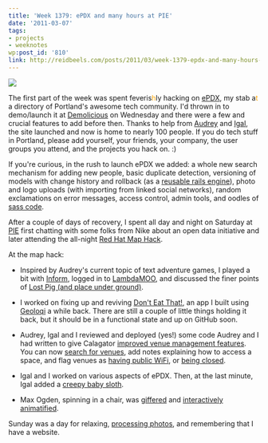 ```yaml
---
title: 'Week 1379: ePDX and many hours at PIE'
date: '2011-03-07'
tags:
- projects
- weeknotes
wp:post_id: '810'
link: http://reidbeels.com/posts/2011/03/week-1379-epdx-and-many-hours-at-pie/
---
```


![](http://reidbeels.com/wp-content/uploads/2011/03/ePDX-max.jpg)


The first part of the week was spent feveris<span style="color: orange">h</span>ly hacking on 
[ePDX](http://epdx.org), my stab a<span style="color: orange">t</span> a directory of Portland's awesome tech community. I'd thrown in to demo/launch it at 
[Demolicious](http://demolicious.tv/) on Wednesday and there were a few and crucial features to add before then. Thanks to help from 
[Audrey](http://epdx.org/people/11) and 
[Igal](http://epdx.org/people/21), the site launched and now is home to nearly 100 people. If you do tech stuff in Portland, please add yourself, your friends, your company, the user groups you attend, and the projects you hack on. :)


If you're curious, in the rush to launch ePDX we added: a whole new search mechanism for adding new people, basic duplicate detection, versioning of models with change history and rollback (as a 
[reusable rails engine](https://github.com/igal/paper_trail_manager)), photo and logo uploads (with importing from linked social networks), random exclamations on error messages, access control, admin tools, and oodles of 
[sass code](http://sass-lang.com/).


After a couple of days of recovery, I spent all day and night on Saturday at 
[PIE](http://piepdx.com/) first chatting with some folks from Nike about an open data initiative and later attending the all-night 
[Red Hat Map Hack](http://calagator.org/events/1250459857).

At the map hack:

* Inspired by Audrey's current topic of text adventure games, I played a bit with 
[Inform](http://inform7.com/), logged in to 
[LambdaMOO](http://www.moo.mud.org/), and discussed the finer points of 
[Lost Pig (and place under ground)](http://www.grunk.org/lostpig/).


* I worked on fixing up and reviving 
[Don't Eat That!](http://www.flickr.com/photos/aaronpk/5049962228/in/photostream/), an app I built using 
[Geoloqi](http://geoloqi.com) a while back. There are still a couple of little things holding it back, but it should be in a functional state and up on GitHub soon.


* Audrey, Igal and I reviewed and deployed (yes!) some code Audrey and I had written to give Calagator 
[improved venue management features](http://calagator.org/venues). You can now 
[search for venues](http://calagator.org/venues?query=pie), add notes explaining how to access a space, and flag venues as 
[having public WiFi](http://calagator.org/venues?query=&wifi=1), or 
[being closed](http://calagator.org/venues/202390750).


* Igal and I worked on various aspects of ePDX. Then, at the last minute, Igal added a 
[creepy baby sloth](http://epdx.org/people/404please).


* Max Ogden, spinning in a chair, was 
[giffered](http://cl.ly/3c1A0Y113U3S2W0g1T25) and 
[interactively animatified](http://reidab.github.com/maxspin/).

Sunday was a day for relaxing, 
[processing photos](http://www.flickr.com/photos/reidab/archives/date-posted/2011/03/06/), and remembering that I have a website.
